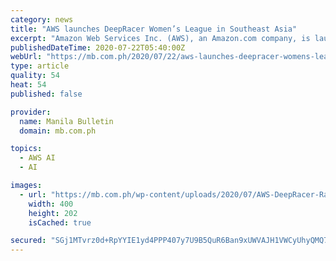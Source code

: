 ```yaml
---
category: news
title: "AWS launches DeepRacer Women’s League in Southeast Asia"
excerpt: "Amazon Web Services Inc. (AWS), an Amazon.com company, is launching the AWS DeepRacer Women’s League in Southeast Asia. The event features a race using fully autonomous, scaled-down cars that have bee"
publishedDateTime: 2020-07-22T05:40:00Z
webUrl: "https://mb.com.ph/2020/07/22/aws-launches-deepracer-womens-league-in-southeast-asia/"
type: article
quality: 54
heat: 54
published: false

provider:
  name: Manila Bulletin
  domain: mb.com.ph

topics:
  - AWS AI
  - AI

images:
  - url: "https://mb.com.ph/wp-content/uploads/2020/07/AWS-DeepRacer-Race-Car-002-1.png"
    width: 400
    height: 202
    isCached: true

secured: "SGj1MTvrz0d+RpYYIE1yd4PPP407y7U9B5QuR6Ban9xUWVAJH1VWCyUhyQMQ7U86JoGirGAgQXPYz7ZDGYIxRyC3VJAlTKgFlsYLBfRp3gMdwflD9kIWWzBeqjpUypXs7VwJ9BsWDxW8v6bTB+RVPow3ikTYARgTLRJXTldRj7irZ6pTQUXMJvitn6+wd6M4TibcQ8HILxYBl9EFBXaL3LgOswcSclhkM2dkfBL89szxgSY6/0dt4v7vABXt6PCB3l4i3qeBGQAYBdkPPxENlSDDsG46CNRV/OKCPjO0Z2kkfYilZTRtCHhv0tWUJ1go4oXrtUGJnOm0Xc8lEwMwwA==;wsLAwgRSWvJ8H4yrr6fBRQ=="
---
```


